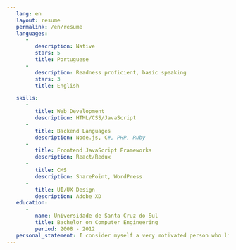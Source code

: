 ```yaml
---
   lang: en
   layout: resume
   permalink: /en/resume
   languages:
      - 
         description: Native
         stars: 5
         title: Portuguese
      - 
         description: Readness proficient, basic speaking
         stars: 3
         title: English

   skills:
      -
         title: Web Development
         description: HTML/CSS/JavaScript
      -
         title: Backend Languages
         description: Node.js, C#, PHP, Ruby
      -
         title: Frontend JavaScript Frameworks
         description: React/Redux
      -
         title: CMS
         description: SharePoint, WordPress
      -
         title: UI/UX Design
         description: Adobe XD
   education:
      -
         name: Universidade de Santa Cruz do Sul
         title: Bachelor on Computer Engineering
         period: 2008 - 2012
   personal_statement: I consider myself a very motivated person who likes challenges. I like to learn about new areas of knowledgment, because that, I learned to enjoy developing frontend applications, as well as taking a chance on design and UX. My goal is to change ideas and experiences with people who also have these interests, as well as create work partnerships, to those skills could help these projects achieve success and impact as many people as possible.
---
```


